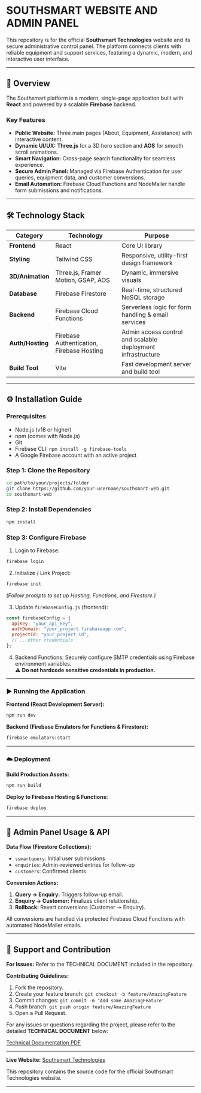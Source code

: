 
# SOUTHSMART WEBSITE AND ADMIN PANEL

This repository is for the official **Southsmart Technologies** website and its secure administrative control panel. The platform connects clients with reliable equipment and support services, featuring a dynamic, modern, and interactive user interface.

---

## 🚀 Overview

The Southsmart platform is a modern, single-page application built with **React** and powered by a scalable **Firebase** backend.

### Key Features

- **Public Website:** Three main pages (About, Equipment, Assistance) with interactive content.  
- **Dynamic UI/UX:** **Three.js** for a 3D hero section and **AOS** for smooth scroll animations.  
- **Smart Navigation:** Cross-page search functionality for seamless experience.  
- **Secure Admin Panel:** Managed via Firebase Authentication for user queries, equipment data, and customer conversions.  
- **Email Automation:** Firebase Cloud Functions and NodeMailer handle form submissions and notifications.  

---

## 🛠️ Technology Stack

| Category         | Technology                                | Purpose                                                      |
|-----------------|------------------------------------------|-------------------------------------------------------------|
| **Frontend**     | React                                     | Core UI library                                             |
| **Styling**      | Tailwind CSS                              | Responsive, utility-first design framework                  |
| **3D/Animation** | Three.js, Framer Motion, GSAP, AOS       | Dynamic, immersive visuals                                   |
| **Database**     | Firebase Firestore                        | Real-time, structured NoSQL storage                          |
| **Backend**      | Firebase Cloud Functions                  | Serverless logic for form handling & email services         |
| **Auth/Hosting** | Firebase Authentication, Firebase Hosting | Admin access control and scalable deployment infrastructure |
| **Build Tool**   | Vite                                      | Fast development server and build tool                      |

---

## ⚙️ Installation Guide

### Prerequisites

- Node.js (v18 or higher)  
- npm (comes with Node.js)  
- Git  
- Firebase CLI: `npm install -g firebase-tools`  
- A Google Firebase account with an active project  

### Step 1: Clone the Repository

```bash
cd path/to/your/projects/folder
git clone https://github.com/your-username/southsmart-web.git
cd southsmart-web
```

### Step 2: Install Dependencies

```bash
npm install
```

### Step 3: Configure Firebase

1. Login to Firebase:  
```bash
firebase login
```

2. Initialize / Link Project:  
```bash
firebase init
```  
*(Follow prompts to set up Hosting, Functions, and Firestore.)*

3. Update `firebaseConfig.js` (frontend):  
```javascript
const firebaseConfig = {
  apiKey: "your_api_key",
  authDomain: "your_project.firebaseapp.com",
  projectId: "your_project_id",
  // ...other credentials
};
```

4. Backend Functions: Securely configure SMTP credentials using Firebase environment variables.  
⚠️ **Do not hardcode sensitive credentials in production.**

---

### ▶️ Running the Application

**Frontend (React Development Server):**  
```bash
npm run dev
```

**Backend (Firebase Emulators for Functions & Firestore):**  
```bash
firebase emulators:start
```

---

### ☁️ Deployment

**Build Production Assets:**  
```bash
npm run build
```

**Deploy to Firebase Hosting & Functions:**  
```bash
firebase deploy
```

---

## 📝 Admin Panel Usage & API

**Data Flow (Firestore Collections):**

- `ssmartquery`: Initial user submissions  
- `enquiries`: Admin-reviewed entries for follow-up  
- `customers`: Confirmed clients  

**Conversion Actions:**

1. **Query → Enquiry:** Triggers follow-up email.  
2. **Enquiry → Customer:** Finalizes client relationship.  
3. **Rollback:** Revert conversions (Customer → Enquiry).  

All conversions are handled via protected Firebase Cloud Functions with automated NodeMailer emails.

---

## 🤝 Support and Contribution

**For Issues:** Refer to the TECHNICAL DOCUMENT included in the repository.  

**Contributing Guidelines:**

1. Fork the repository.  
2. Create your feature branch: `git checkout -b feature/AmazingFeature`  
3. Commit changes: `git commit -m 'Add some AmazingFeature'`  
4. Push branch: `git push origin feature/AmazingFeature`  
5. Open a Pull Request.

For any issues or questions regarding the project, please refer to the detailed **TECHNICAL DOCUMENT** below:

[Technical Documentation PDF](docs/technical_document_v1.0.pdf)

---

**Live Website:** [Southsmart Technologies](https://www.southsmart.in)

This repository contains the source code for the official Southsmart Technologies website.

---
